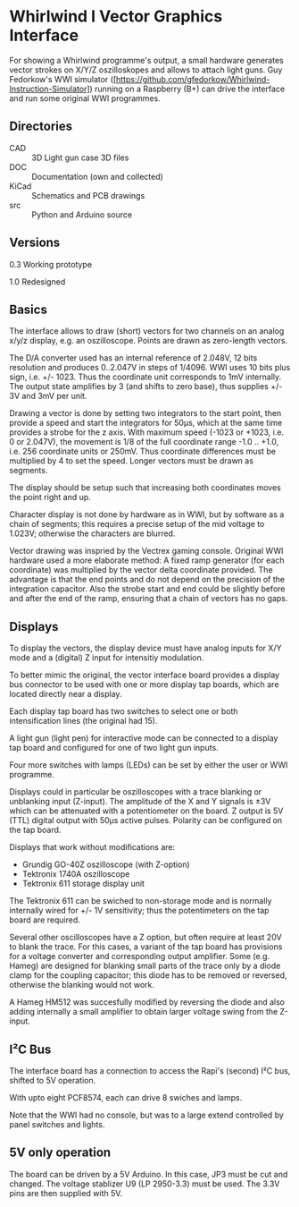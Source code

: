 # Whirlwind I Vector Graphics Interface

For showing a Whirlwind programme's output, a small hardware
generates vector strokes on X/Y/Z oszilloskopes
and allows to attach light guns.
Guy Fedorkow's WWI simulator ([https://github.com/gfedorkow/Whirlwind-Instruction-Simulator]) running on a Raspberry (B+) 
can drive the interface and run some original WWI programmes.


## Directories

<dl>
<dt> CAD   <dd> 3D Light gun case 3D files 
<dt> DOC   <dd> Documentation (own and collected)  
<dt> KiCad <dd> Schematics and PCB drawings
<dt> src   <dd> Python and Arduino source
</dl>

## Versions

0.3     Working prototype

1.0     Redesigned


## Basics

The interface allows to draw (short) vectors for two channels
on an analog x/y/z display, e.g. an oszilloscope.
Points are drawn as zero-length vectors.

The D/A converter used has an internal reference of 2.048V, 12 bits
resolution and produces 0..2.047V in steps of 1/4096. 
WWI uses 10 bits plus sign, i.e. +/- 1023.
Thus the coordinate unit corresponds to 1mV internally.
The output state amplifies by 3 (and shifts to zero base), 
thus supplies +/- 3V and 3mV per unit. 

Drawing a vector is done by setting two integrators to the start point,
then provide a speed and start the integrators for 50µs,
which at the same time provides a strobe for the z axis.
With maximum speed (-1023 or +1023, i.e. 0 or 2.047V), the movement is 1/8 of the full coordinate range -1.0 .. +1.0,
i.e. 256 coordinate units or 250mV. 
Thus coordinate differences must be multiplied by 4 to set the speed. 
Longer vectors must be drawn as segments.

The display should be setup such that increasing both coordinates
moves the point right and up.

Character display is not done by hardware as in WWI,
but by software as a chain of segments;
this requires a precise setup of the mid voltage
to 1.023V; otherwise the characters are blurred.

Vector drawing was inspried by the Vectrex gaming console.
Original WWI hardware used a more elaborate method:
A fixed ramp generator (for each coordinate) was multiplied by
the vector delta coordinate provided. 
The advantage is that the end points and do not depend on the precision of the integration capacitor.
Also the strobe start and end could be slightly before and after the end of the ramp, 
ensuring that a chain of vectors has no gaps.


## Displays
 
To display the vectors, the display device must have analog inputs for X/Y mode
and a (digital) Z input for intensitiy modulation.

To better mimic the original, the vector interface board provides
a display bus connector to be used with one or more display tap boards,
which are located directly near a display.

Each display tap board has two switches to select one or both intensification
lines (the original had 15). 

A light gun (light pen) for interactive mode can be connected to a display tap board
and configured for one of two light gun inputs.

Four more switches with lamps (LEDs) can be set by either the user or WWI 
programme.

Displays could in particular be oszilloscopes with a trace blanking
or unblanking input (Z-input).
The amplitude of the X and Y signals is &plusmn;3V which can be attenuated
with a potentiometer on the board.
Z output is 5V (TTL) digital output with 50µs active pulses.
Polarity can be configured on the tap board.

Displays that work without modifications are:
- Grundig GO-40Z oszilloscope (with Z-option)
- Tektronix 1740A oszilloscope 
- Tektronix 611 storage display unit

The Tektronix 611 can be swiched to non-storage mode and is normally 
internally wired for +/- 1V sensitivity; 
thus the potentimeters on the tap board are required.

Several other oscilloscopes have a Z option, but often require
at least 20V to blank the trace.
For this cases, a variant of the tap board has provisions for a voltage converter
and corresponding output amplifier.
Some (e.g. Hameg) are designed for blanking small parts of the trace
only by a diode clamp for the coupling capacitor;
this diode has to be removed or reversed, otherwise the blanking would not work.
 
A Hameg HM512 was succesfully modified by reversing the diode and also
adding internally a small amplifier to obtain larger voltage swing
from the Z-input. 

## I²C Bus

The interface board has a connection to access the Rapi's (second) I²C bus,
shifted to 5V operation.

With upto eight PCF8574, each can drive 8 swiches and lamps.

Note that the WWI had no console, but was to a large extend controlled
by panel switches and lights.
  

## 5V only operation

The board can be driven by a 5V Arduino.
In this case, JP3 must be cut and changed.
The voltage stablizer U9 (LP 2950-3.3) must be used.
The 3.3V pins are then supplied with 5V.
 

